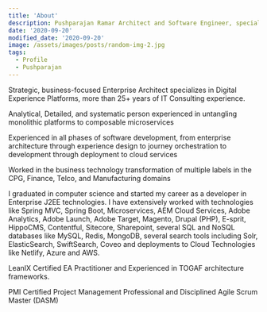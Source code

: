 ```yaml
---
title: 'About'
description: Pushparajan Ramar Architect and Software Engineer, specialising in Marketing technologies, Composable Commerce, Content Management systems, Microservices, object-oriented analysis and design, patterns, and agile software development methodologies.
date: '2020-09-20'
modified_date: '2020-09-20'
image: /assets/images/posts/random-img-2.jpg
tags:
  - Profile
  - Pushparajan
---
```


Strategic, business-focused Enterprise Architect specializes in Digital Experience Platforms,  more than 25+ years of IT Consulting experience.

Analytical, Detailed, and systematic person experienced in untangling monolithic platforms to composable microservices

Experienced in all phases of software development, from enterprise architecture through experience design to journey orchestration to development through deployment to cloud services

Worked in the business technology transformation of multiple labels in the CPG, Finance, Telco, and Manufacturing domains

I graduated in computer science and started my career as a developer in  Enterprise J2EE technologies. I have extensively worked with technologies like Spring MVC, Spring Boot, Microservices, AEM Cloud Services, Adobe Analytics, Adobe Launch, Adobe Target, Magento, Drupal (PHP),  E-sprit, HippoCMS,  Contentful, Sitecore, Sharepoint, several SQL and NoSQL databases like MySQL, Redis, MongoDB, several search tools including Solr, ElasticSearch, SwiftSearch, Coveo and deployments to  Cloud Technologies like Netlify, Azure and AWS.

LeanIX Certified EA Practitioner and Experienced in TOGAF architecture frameworks.

PMI Certified Project Management Professional and Disciplined Agile Scrum Master (DASM)